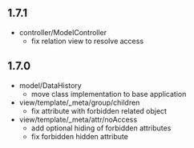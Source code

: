 ## 1.7.1

* controller/ModelController
    - fix relation view to resolve access
    
## 1.7.0

* model/DataHistory
    - move class implementation to base application
* view/template/_meta/group/children
    - fix attribute with forbidden related object
* view/template/_meta/attr/noAccess
    - add optional hiding of forbidden attributes
    - fix forbidden hidden attribute     
